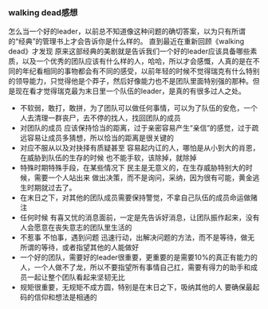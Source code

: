 ### walking dead感想

怎么当一个好的leader，以前总不知道像这种问题的确切答案，以为只有所谓的“经典”的管理书上才会告诉你是什么样的。
直到最近在重新回顾《walking dead》才发现 原来这部经典的美剧就是告诉我们一个好的leader应该具备哪些素质，以及一个优秀的团队应该有什么样的人，哈哈，所以才会感慨，人真的是在不同的年纪看相同的事物都会有不同的感受，以前年轻的时候不觉得瑞克有什么特别的领导能力，只觉得他是个莽子，然后好像能力也不是团队里面特别强的那种。但是现在看才觉得瑞克最为末日里一个队伍的leader，是真的有很多过人之处。
*   不软弱，敢打，敢拼，为了团队可以做任何事情，可以为了队伍的安危，一个人去清理一群丧尸，去不停的找人，找回团队的成员
*   对团队的成员 应该保持恰当的距离，过于亲密容易产生“亲信”的感觉，过于疏远容易让成员多猜想，所以恰当的距离是很关键的
*   对应不服从以及对抉择有质疑甚至 容易起内讧的人，哪怕是从小到大的肖恩，在威胁到队伍的生存的时候 也不能手软，该除掉，就除掉
*   特殊时期特殊手段，在某些情况下 民主是无意义的，在生存威胁特别大的时候，需要一个人站出来 做出决策，而不是询问，采纳，因为很有可能，黄金逃生时期就过去了。
*   在末日之下，对其他的团队成员需要保持警觉，不拿自己队伍的成员命运做赌注
*   任何时候 有喜又忧的消息面前，一定是先告诉好消息，让团队振作起来，没有人会愿意在丧失意志的团队里生活的
*   不惹事 不怕事，遇到问题 迅速行动，出解决问题的方法，而不是等待，做无所谓的等待，或者指望其他的人能做好
*   一个好的团队，需要好的leader很重要，更重要的是需要10%的真正有能力的人，一个人做不了龙，所以不要指望所有事情自己扛，需要有得力的助手和成员一起让整个团队看起来坚韧无比
*   规矩很重要，无规矩不成方圆，特别是在末日之下，吸纳其他的人 要确保最起码的信仰和想法是相通的